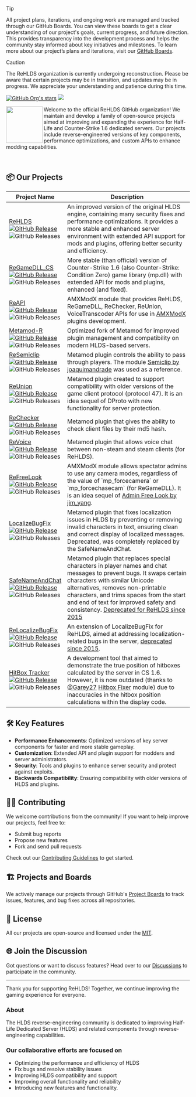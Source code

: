 > [!TIP]
> All project plans, iterations, and ongoing work are managed and tracked through our GitHub Boards. You can view these boards to get a clear understanding of our project's goals, current progress, and future direction. This provides transparency into the development process and helps the community stay informed about key initiatives and milestones. To learn more about our project’s plans and iterations, visit our [GitHub Boards](https://github.com/orgs/ReHLDS/projects).

> [!CAUTION]  
> The ReHLDS organization is currently undergoing reconstruction. Please be aware that certain projects may be in transition, and updates may be in progress. We appreciate your understanding and patience during this time.

<p align="left">
    <a href="https://github.com/orgs/rehlds/repositories"><img alt="GitHub Org's stars" src="https://img.shields.io/github/stars/rehlds?style=flat-square"></a>
    <a href="https://t.me/ReHLDS_Community">
        <img
            src="https://img.shields.io/endpoint?label=Telegram&style=flat-square&url=https%3A%2F%2Fmogyo.ro%2Fquart-apis%2Ftgmembercount%3Fchat_id%3DReHLDS_Community"></a>
</p>

<p>
    <img align="left" width="100" height="100" src="https://avatars.githubusercontent.com/u/19829834?s=400&u=831357dc1ae5912297dddd88dc9e996ea0a6da76&v=4">

Welcome to the official ReHLDS GitHub organization! We maintain and develop a family of open-source projects aimed at improving and expanding the experience for Half-Life and Counter-Strike 1.6 dedicated servers. Our projects include reverse-engineered versions of key components, performance optimizations, and custom APIs to enhance modding capabilities.

</p>
<br>

## 📦 Our Projects

<table>
  <thead>
    <tr>
      <th>Project Name</th>
      <th>Description</th>
    </tr>
  </thead>
  <tbody>
    <tr>
      <td><a href="https://github.com/rehlds/rehlds">ReHLDS</a><br><a href="https://github.com/rehlds/rehlds/releases"><img alt="GitHub Release" src="https://img.shields.io/github/v/release/rehlds/rehlds?include_prereleases&style=flat-square"></a><br><img src="https://img.shields.io/github/downloads/rehlds/rehlds/total?style=flat-square" alt="GitHub Releases"></td>
      <td>An improved version of the original HLDS engine, containing many security fixes and performance optimizations. It provides a more stable and enhanced server environment with extended API support for mods and plugins, offering better security and efficiency.</td>
    </tr>
    <tr>
      <td><a href="https://github.com/rehlds/ReGameDLL_CS">ReGameDLL_CS</a><br><a href="https://github.com/rehlds/ReGameDLL_CS/releases"><img alt="GitHub Release" src="https://img.shields.io/github/v/release/s1lentq/ReGameDLL_CS?include_prereleases&style=flat-square"></a><br><img src="https://img.shields.io/github/downloads/s1lentq/ReGameDLL_CS/total?style=flat-square" alt="GitHub Releases"></td>
      <td>More stable (than official) version of Counter-Strike 1.6 (also Counter-Strike: Condition Zero) game library (mp.dll) with extended API for mods and plugins, enhanced (and fixed).</td>
    </tr>
    <tr>
      <td><a href="https://github.com/rehlds/reapi">ReAPI</a><br><a href="https://github.com/rehlds/reapi/releases"><img alt="GitHub Release" src="https://img.shields.io/github/v/release/rehlds/reapi?include_prereleases&style=flat-square"></a><br><img src="https://img.shields.io/github/downloads/rehlds/reapi/total?style=flat-square" alt="GitHub Releases"></td>
      <td>AMXModX module that provides ReHLDS, ReGameDLL, ReChecker, ReUnion, VoiceTranscoder APIs for use in <a href="https://github.com/alliedmodders/amxmodx">AMXModX</a> plugins development.</td>
    </tr>
    <tr>
      <td><a href="https://github.com/rehlds/Metamod-R">Metamod-R</a><br><a href="https://github.com/rehlds/Metamod-R/releases"><img alt="GitHub Release" src="https://img.shields.io/github/v/release/rehlds/Metamod-R?include_prereleases&style=flat-square"></a><br><img src="https://img.shields.io/github/downloads/rehlds/Metamod-R/total?style=flat-square" alt="GitHub Releases"></td>
      <td>Optimized fork of Metamod for improved plugin management and compatibility on modern HLDS-based servers.</td>
    </tr>
    <tr>
      <td><a href="https://github.com/rehlds/resemiclip">ReSemiclip</a><br><a href="https://github.com/rehlds/resemiclip/releases"><img alt="GitHub Release" src="https://img.shields.io/github/v/release/rehlds/resemiclip?include_prereleases&style=flat-square"></a><br><img src="https://img.shields.io/github/downloads/rehlds/resemiclip/total?style=flat-square" alt="GitHub Releases"></td>
      <td>Metamod plugin controls the ability to pass through players. The module <a href="https://forums.alliedmods.net/showthread.php?t=118322">Semiclip by joaquimandrade</a> was used as a reference.</td>
    </tr>
    <tr>
      <td><a href="https://github.com/rehlds/reunion">ReUnion</a><br><a href="https://github.com/rehlds/reunion/releases"><img alt="GitHub Release" src="https://img.shields.io/github/v/release/rehlds/reunion?include_prereleases&style=flat-square"></a><br><img src="https://img.shields.io/github/downloads/rehlds/reunion/total?style=flat-square" alt="GitHub Releases"></td>
      <td>Metamod plugin created to support compatibility with older versions of the game client protocol (protocol 47). It is an idea sequel of DProto with new functionality for server protection.</td>
    </tr>
    <tr>
      <td><a href="https://github.com/rehlds/rechecker">ReChecker</a><br><a href="https://github.com/rehlds/rechecker/releases"><img alt="GitHub Release" src="https://img.shields.io/github/v/release/rehlds/rechecker?include_prereleases&style=flat-square"></a><br><img src="https://img.shields.io/github/downloads/rehlds/rechecker/total?style=flat-square" alt="GitHub Releases"></td>
      <td>Metamod plugin that gives the ability to check client files by their md5 hash.</td>
    </tr>
    <tr>
      <td><a href="https://github.com/rehlds/revoice">ReVoice</a><br><a href="https://github.com/rehlds/revoice/releases"><img alt="GitHub Release" src="https://img.shields.io/github/v/release/rehlds/revoice?include_prereleases&style=flat-square"></a><br><img src="https://img.shields.io/github/downloads/rehlds/revoice/total?style=flat-square" alt="GitHub Releases"></td>
      <td>Metamod plugin that allows voice chat between non-steam and steam clients (for ReHLDS).</td>
    </tr>
    <tr>
      <td><a href="https://github.com/rehlds/refreelook">ReFreeLook</a><br><a href="https://github.com/rehlds/refreelook/releases"><img alt="GitHub Release" src="https://img.shields.io/github/v/release/rehlds/refreelook?include_prereleases&style=flat-square"></a><br><img src="https://img.shields.io/github/downloads/rehlds/refreelook/total?style=flat-square" alt="GitHub Releases"></td>
      <td>AMXModX module allows spectator admins to use any camera modes, regardless of the value of `mp_forcecamera` or `mp_forcechasecam` (for ReGameDLL). It is an idea sequel of <a href="https://forums.alliedmods.net/showthread.php?t=100067">Admin Free Look by jim_yang</a>.</td>
    </tr>
    <tr>
      <td><a href="https://github.com/s1lentq/localizebugfix">LocalizeBugFix</a><br><a href="https://github.com/s1lentq/localizebugfix/releases"><img alt="GitHub Release" src="https://img.shields.io/github/v/release/s1lentq/localizebugfix?include_prereleases&style=flat-square"></a><br><img src="https://img.shields.io/github/downloads/s1lentq/localizebugfix/total?style=flat-square" alt="GitHub Releases"></td>
      <td>Metamod plugin that fixes localization issues in HLDS by preventing or removing invalid characters in text, ensuring clean and correct display of localized messages. Deprecated, was completely replaced by the SafeNameAndChat.</td>
    </tr>
    <tr>
      <td><a href="https://github.com/WPMGPRoSToTeMa/SafeNameAndChat">SafeNameAndChat</a><br><a href="https://github.com/WPMGPRoSToTeMa/SafeNameAndChat/releases"><img alt="GitHub Release" src="https://img.shields.io/github/v/release/WPMGPRoSToTeMa/SafeNameAndChat?include_prereleases&style=flat-square"></a><br><img src="https://img.shields.io/github/downloads/WPMGPRoSToTeMa/SafeNameAndChat/total?style=flat-square" alt="GitHub Releases"></td>
      <td>Metamod plugin that replaces special characters in player names and chat messages to prevent bugs. It swaps certain characters with similar Unicode alternatives, removes non-printable characters, and trims spaces from the start and end of text for improved safety and consistency. <a href="https://github.com/rehlds/rehlds/issues/328#issuecomment-275837883">Deprecated for ReHLDS since 2015</a></td>
    </tr>
    <tr>
      <td><a href="https://github.com/rehlds/relocalizebugfix">ReLocalizeBugFix</a><br><a href="https://github.com/rehlds/relocalizebugfix/releases"><img alt="GitHub Release" src="https://img.shields.io/github/v/release/rehlds/relocalizebugfix?include_prereleases&style=flat-square"></a><br><img src="https://img.shields.io/github/downloads/rehlds/relocalizebugfix/total?style=flat-square" alt="GitHub Releases"></td>
      <td>An extension of LocalizeBugFix for ReHLDS, aimed at addressing localization-related bugs in the server, <a href="https://github.com/rehlds/rehlds/issues/328#issuecomment-275837883">deprecated since 2015</a>.</td>
    </tr>
    <tr>
      <td><a href="https://github.com/rehlds/hitboxtracker">HitBox Tracker</a><br><a href="https://github.com/rehlds/hitboxtracker/releases"><img alt="GitHub Release" src="https://img.shields.io/github/v/release/rehlds/hitboxtracker?include_prereleases&style=flat-square"></a><br><img src="https://img.shields.io/github/downloads/rehlds/hitboxtracker/total?style=flat-square" alt="GitHub Releases"></td>
      <td>A development tool that aimed to demonstrate the true position of hitboxes calculated by the server in CS 1.6. However, it is now outdated (thanks to <a href="https://github.com/Garey27">@Garey27</a> <a href="https://github.com/Garey27/hitbox_fixer">Hitbox Fixer</a> module) due to inaccuracies in the hitbox position calculations within the display code.</td>
    </tr>
  </tbody>
</table>

## 🛠️ Key Features

- **Performance Enhancements**: Optimized versions of key server components for faster and more stable gameplay.
- **Customization**: Extended API and plugin support for modders and server administrators.
- **Security**: Tools and plugins to enhance server security and protect against exploits.
- **Backwards Compatibility**: Ensuring compatibility with older versions of HLDS and plugins.

## 🧑‍💻 Contributing

We welcome contributions from the community! If you want to help improve our projects, feel free to:

- Submit bug reports
- Propose new features
- Fork and send pull requests

Check out our [Contributing Guidelines](CONTRIBUTING.md) to get started.

## 🏗️ Projects and Boards

We actively manage our projects through GitHub's [Project Boards](https://github.com/orgs/rehlds/projects) to track issues, features, and bug fixes across all repositories.

## 📄 License

All our projects are open-source and licensed under the [MIT](LICENSE).

## 🌐 Join the Discussion

Got questions or want to discuss features? Head over to our [Discussions](https://github.com/orgs/rehlds/discussions) to participate in the community.

---

Thank you for supporting ReHLDS! Together, we continue improving the gaming experience for everyone.

### About

The HLDS reverse-engineering community is dedicated to improving Half-Life Dedicated Server (HLDS) and related components through reverse-engineering capabilities.

### Our collaborative efforts are focused on

- Optimizing the performance and efficiency of HLDS
- Fix bugs and resolve stability issues
- Improving HLDS compatibility and support
- Improving overall functionality and reliability
- Introducing new features and functionality.
